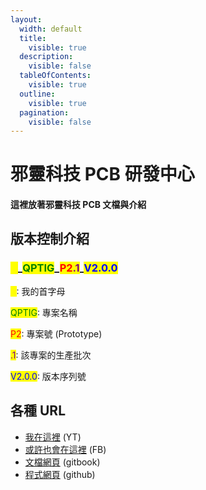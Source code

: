 ```yaml
---
layout:
  width: default
  title:
    visible: true
  description:
    visible: false
  tableOfContents:
    visible: true
  outline:
    visible: true
  pagination:
    visible: false
---
```


# 邪靈科技 PCB 研發中心

#### 這裡放著邪靈科技 PCB 文檔與介紹

## 版本控制介紹

### <mark style="color:yellow;">X</mark>\_<mark style="color:green;">QPTIG</mark>\_<mark style="color:red;">P2</mark><mark style="color:purple;">.1</mark>\_<mark style="color:blue;">V2.0.0</mark>

<mark style="color:yellow;">X</mark>: 我的首字母

<mark style="color:green;">QPTIG</mark>: 專案名稱

<mark style="color:red;">P2</mark>: 專案號 (Prototype)

<mark style="color:purple;">.1</mark>: 該專案的生產批次

<mark style="color:blue;">V2.0.0</mark>: 版本序列號

## 各種 URL

* [我在這裡](https://www.youtube.com/@Xie_ling_jie) (YT)
* [或許也會在這裡](https://www.facebook.com/people/%E9%82%AA%E9%9D%88%E7%9A%84%E4%B8%96%E7%95%8C/100079129524809/) (FB)
* [文檔網頁](https://xie-ling-technology.gitbook.io/pcb-r-and-d-center) (gitbook)
* [程式網頁](https://github.com/Xie-ling-jie/PCB-document) (github)
